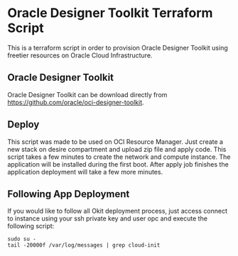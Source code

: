 # Oracle Designer Toolkit Terraform Script
This is a terraform script in order to provision Oracle Designer Toolkit using freetier resources on Oracle Cloud Infrastructure.

## Oracle Designer Toolkit
Oracle Designer Toolkit can be download directly from https://github.com/oracle/oci-designer-toolkit.

## Deploy
This script was made to be used on OCI Resource Manager.
Just create a new stack on desire compartment and upload zip file and apply code.
This script takes a few minutes to create the network and compute instance. The application will be installed during the first boot.
After apply job finishes the application deployment will take a few more minutes.

## Following App Deployment
If you would like to follow all Okit deployment process, just access connect to instance using your ssh private key and user opc and execute the following script:

````
sudo su -
tail -20000f /var/log/messages | grep cloud-init
````
